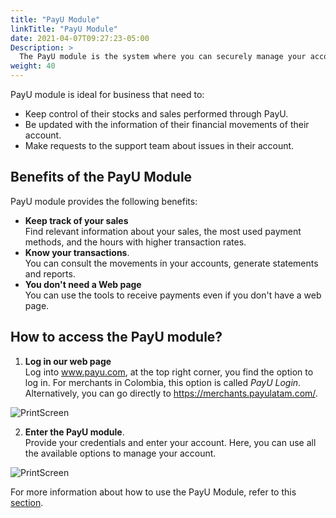 ```yaml
---
title: "PayU Module"
linkTitle: "PayU Module"
date: 2021-04-07T09:27:23-05:00
Description: >
  The PayU module is the system where you can securely manage your account. In this module, you can change your password, get sales reports, find the data needed to integrate your website with our platform, use tools to receive payments and transfer money to your bank account.
weight: 40
---
```


PayU module is ideal for business that need to: 

* Keep control of their stocks and sales performed through PayU.
* Be updated with the information of their financial movements of their account.
* Make requests to the support team about issues in their account.

## Benefits of the PayU Module
PayU module provides the following benefits: 

* **Keep track of your sales**<br>Find relevant information about your sales, the most used payment methods, and the hours with higher transaction rates.
* **Know your transactions**.<br>You can consult the movements in your accounts, generate statements and reports.
* **You don't need a Web page**<br>You can use the tools to receive payments even if you don't have a web page.

## How to access the PayU module?
1. **Log in our web page**<br>Log into www.payu.com, at the top right corner, you find the option to log in. For merchants in Colombia, this option is called _PayU Login_.<br>Alternatively, you can go directly to https://merchants.payulatam.com/.

![PrintScreen](/assets/Login1_en.png)

2. **Enter the PayU module**.<br>Provide your credentials and enter your account. Here, you can use all the available options to manage your account.

![PrintScreen](/assets/Login2_en.png)

For more information about how to use the PayU Module, refer to this [section](/en/payu-module-documentation.html).
